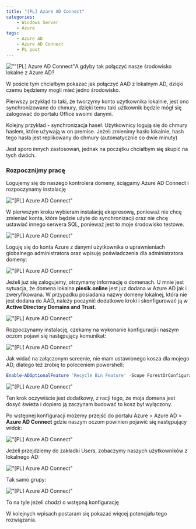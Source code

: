 ```yaml
---
title: "[PL] Azure AD Connect"
categories:
    - Windows Server
    - Azure
tags:
    - Azure AD
    - Azure AD Connect
    - PL post
---
```

![""[PL] Azure AD Connect"](/assets/images/top_images/AzureADTOP.jpg)A gdyby tak połączyć nasze środowisko lokalne z Azure AD?

W poście tym chciałbym pokazać jak połączyć AAD z lokalnym AD, dzięki czemu będziemy mogli mieć jedno środowisko.

Pierwszy przykłąd to taki, że tworzymy konto użytkownika lokalnie, jest ono synchronizowane do chmury, dzięki temu taki użtkownik będzie mógł się zalogować do portalu Office swoimi danymi.

Kolejny przykład - synchronizacja haseł. Użytkownicy logują się do chmury hasłem, które używają w on premise. Jeżeli zmienimy hasło lokalnie, hash tego hasła jest replikowany do chmury (automatycznie co dwie minuty)

Jest sporo innych zastosowań, jednak na początku chciałbym się skupić na tych dwóch.

### Rozpocznijmy pracę

Logujemy się do naszego kontrolera domeny, ściągamy Azure AD Connect i rozpoczynamy instalację

!["[PL] Azure AD Connect"](/assets/images/posts/Azure-AD-Connect/01.png)

W pierwszym kroku wybieram instalację ekspresową, ponieważ nie chcę zmieniać konta, które będzie użyte do synchronizacji oraz nie chcę ustawiać innego serwera SQL, ponieważ jest to moje środowisko testowe.

!["[PL] Azure AD Connect"](/assets/images/posts/Azure-AD-Connect/02.png)

Loguję się do konta Azure z danymi użytkownika o uprawnieniach globalnego administratora oraz wpisuję poświadczenia dla administratora domeny:

!["[PL] Azure AD Connect"](/assets/images/posts/Azure-AD-Connect/03.png)

Jeżeli już się zalogujemy, otrzymamy informację o domenach. U mnie jest sytuacja, że domena lokalna **piesik.online** jest juz dodana w Azure AD jak i zweryfikowana. W przypadku posiadania nazwy domeny lokalnej, która nie jest dodana do AAD, należy poczynić dodatkowe kroki i skonfigurować ją w **Active Directory Domains and Trust**.

!["[PL] Azure AD Connect"](/assets/images/posts/Azure-AD-Connect/04.png)

Rozpoczynamy instalację, czekamy na wykonanie konfiguracji i naszym oczom pojawi się następujący komunikat:

!["[PL] Azure AD Connect"](/assets/images/posts/Azure-AD-Connect/05.png)

Jak widać na załączonym screenie, nie mam ustawionego kosza dla mojego AD, dlatego też zrobię to poleceniem powershell:

```powershell
Enable-ADOptionalFeature 'Recycle Bin Feature' -Scope ForestOrConfigurationSet -Target nazwadomeny
```

!["[PL] Azure AD Connect"](/assets/images/posts/Azure-AD-Connect/06.png)

Ten krok oczywiście jest dodatkowy, z racji tego, że moja domena jest dosyć świeża i dopiero ją zaczynam budować to kosz był wyłączony.

Po wstępnej konfiguracji możemy przejść do portalu Azure > Azure AD > **Azure AD Connect** gdzie naszym oczom powinien pojawić się następujący widok:

!["[PL] Azure AD Connect"](/assets/images/posts/Azure-AD-Connect/07.png)

Jeżeli przejdziemy do zakładki Users, zobaczymy naszych użytkowników z lokalnego AD:

!["[PL] Azure AD Connect"](/assets/images/posts/Azure-AD-Connect/08.png)

Tak samo grupy:

!["[PL] Azure AD Connect"](/assets/images/posts/Azure-AD-Connect/09.png)

To na tyle jeżeli chodzi o wstępną konfigurację

W kolejnych wpisach postaram się pokazać więcej potencjału tego rozwiązania.
